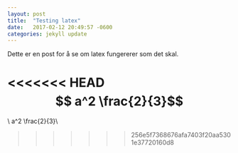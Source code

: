 ```yaml
---
layout: post
title:  "Testing latex"
date:   2017-02-12 20:49:57 -0600
categories: jekyll update
---
```


Dette er en post for å se om latex fungererer som det skal.

<<<<<<< HEAD
$$ a^2 \frac{2}{3}$$
=======
\\ a^2 \frac{2}{3}\\
>>>>>>> 256e5f7368676afa7403f20aa5301e37720160d8

